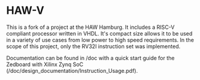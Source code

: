 # HAW-V
This is a fork of a project at the HAW Hamburg. It includes a RISC-V compliant processor written in VHDL.
It's compact size allows it to be used in a variety of use cases from low power to high speed requirements.
In the scope of this project, only the RV32I instruction set was implemented.

Documentation can be found in /doc with a quick start guide for the Zedboard with Xilinx Zynq SoC (/doc/design_documentation/Instruction_Usage.pdf).
